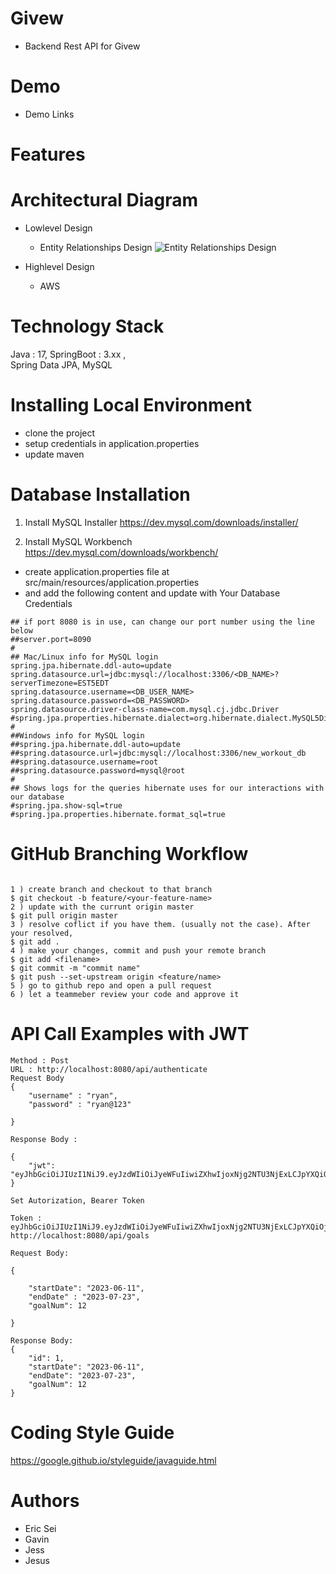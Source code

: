 # Givew
- Backend Rest API for Givew

# Demo
- Demo Links 

# Features

# Architectural Diagram
- Lowlevel Design
  - Entity Relationships Design
 ![Entity Relationships Design ]()

- Highlevel Design
  - AWS 


# Technology Stack
Java : 17,
SpringBoot : 3.xx ,  
Spring Data JPA, 
MySQL

# Installing Local Environment
- clone the project
- setup credentials in application.properties
- update maven

# Database Installation

1) Install MySQL Installer
https://dev.mysql.com/downloads/installer/

2) Install MySQL Workbench
https://dev.mysql.com/downloads/workbench/

- create application.properties file at src/main/resources/application.properties
- and add the following content and update with Your Database Credentials

```
## if port 8080 is in use, can change our port number using the line below
##server.port=8090
#
## Mac/Linux info for MySQL login
spring.jpa.hibernate.ddl-auto=update
spring.datasource.url=jdbc:mysql://localhost:3306/<DB_NAME>?serverTimezone=EST5EDT
spring.datasource.username=<DB_USER_NAME>
spring.datasource.password=<DB_PASSWORD>
spring.datasource.driver-class-name=com.mysql.cj.jdbc.Driver
#spring.jpa.properties.hibernate.dialect=org.hibernate.dialect.MySQL5Dialect
#
##Windows info for MySQL login
##spring.jpa.hibernate.ddl-auto=update
##spring.datasource.url=jdbc:mysql://localhost:3306/new_workout_db
##spring.datasource.username=root
##spring.datasource.password=mysql@root
#
## Shows logs for the queries hibernate uses for our interactions with our database
#spring.jpa.show-sql=true
#spring.jpa.properties.hibernate.format_sql=true

```

# GitHub Branching Workflow
```

1 ) create branch and checkout to that branch
$ git checkout -b feature/<your-feature-name>
2 ) update with the currunt origin master
$ git pull origin master 
3 ) resolve coflict if you have them. (usually not the case). After your resolved,
$ git add .
4 ) make your changes, commit and push your remote branch
$ git add <filename>
$ git commit -m "commit name"
$ git push --set-upstream origin <feature/name>
5 ) go to github repo and open a pull request
6 ) let a teammeber review your code and approve it

```

# API Call Examples with JWT

```
Method : Post
URL : http://localhost:8080/api/authenticate 
Request Body
{
    "username" : "ryan",
    "password" : "ryan@123"
   
}

Response Body : 

{
    "jwt": "eyJhbGciOiJIUzI1NiJ9.eyJzdWIiOiJyeWFuIiwiZXhwIjoxNjg2NTU3NjExLCJpYXQiOjE2ODY1MjE2MTF9.11QG6CkjlPnUFYpbotFzHKSSY7snt3ChixFAS9oOsKs"
}

Set Autorization, Bearer Token

Token : eyJhbGciOiJIUzI1NiJ9.eyJzdWIiOiJyeWFuIiwiZXhwIjoxNjg2NTU3NjExLCJpYXQiOjE2ODY1MjE2MTF9.11QG6CkjlPnUFYpbotFzHKSSY7snt3ChixFAS9oOsKs
http://localhost:8080/api/goals

Request Body: 

{
    
    "startDate": "2023-06-11",
    "endDate" : "2023-07-23",
    "goalNum": 12

}

Response Body:
{
    "id": 1,
    "startDate": "2023-06-11",
    "endDate": "2023-07-23",
    "goalNum": 12
}

```

# Coding Style Guide

https://google.github.io/styleguide/javaguide.html 

# Authors
- Eric Sei
- Gavin
- Jess
- Jesus
